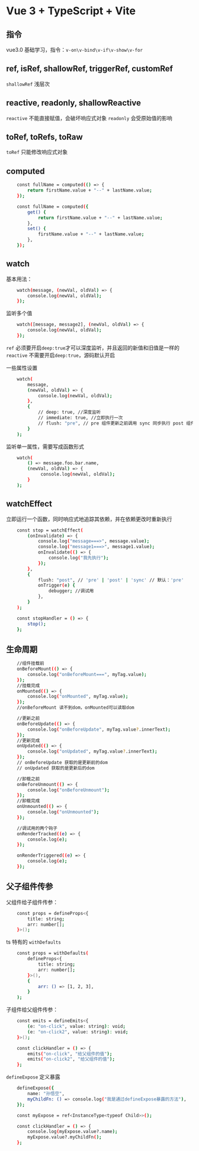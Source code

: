 # Vue 3 + TypeScript + Vite

## 指令

vue3.0 基础学习，指令：`v-on\v-bind\v-if\v-show\v-for`

## ref, isRef, shallowRef, triggerRef, customRef

`shallowRef` 浅层次

## reactive, readonly, shallowReactive

`reactive` 不能直接赋值，会破坏响应式对象
`readonly` 会受原始值的影响

## toRef, toRefs, toRaw

`toRef` 只能修改响应式对象

## computed

```bash
    const fullName = computed(() => {
        return firstName.value + "--" + lastName.value;
    });
```

```bash
    const fullName = computed({
        get() {
            return firstName.value + "--" + lastName.value;
        },
        set() {
            firstName.value + "--" + lastName.value;
        },
    });
```

## watch

基本用法：

```bash
    watch(message, (newVal, oldVal) => {
        console.log(newVal, oldVal);
    });
```

监听多个值

```bash
    watch([message, message2], (newVal, oldVal) => {
        console.log(newVal, oldVal);
    });
```

`ref` 必须要开启`deep:true`才可以深度监听，并且返回的新值和旧值是一样的
`reactive` 不需要开启`deep:true`，源码默认开启

一些属性设置

```bash
    watch(
        message,
        (newVal, oldVal) => {
            console.log(newVal, oldVal);
        },
        {
            // deep: true, //深度监听
            // immediate: true, //立即执行一次
            // flush: "pre", // pre 组件更新之前调用 sync 同步执行 post 组件更新之后执行
        }
    );
```

监听单一属性，需要写成函数形式

```bash
    watch(
        () => message.foo.bar.name,
        (newVal, oldVal) => {
             console.log(newVal, oldVal);
        }
    );
```

## watchEffect

立即运行一个函数，同时响应式地追踪其依赖，并在依赖更改时重新执行

```bash
    const stop = watchEffect(
        (onInvalidate) => {
            console.log("message===>", message.value);
            console.log("message1===>", message1.value);
            onInvalidate(() => {
                console.log("我先执行");
            });
        },
        {
            flush: "post", // 'pre' | 'post' | 'sync' // 默认：'pre'
            onTrigger(e) {
                debugger; //调试用
            },
        }
    );

    const stopHandler = () => {
        stop();
    };
```

## 生命周期

```bash
    //组件挂载前
    onBeforeMount(() => {
        console.log("onBeforeMount===", myTag.value);
    });
    //挂载完成
    onMounted(() => {
        console.log("onMounted", myTag.value);
    });
    //onBeforeMount 读不到dom，onMounted可以读取dom

    //更新之前
    onBeforeUpdate(() => {
        console.log("onBeforeUpdate", myTag.value?.innerText);
    });
    //更新完成
    onUpdated(() => {
        console.log("onUpdated", myTag.value?.innerText);
    });
    // onBeforeUpdate 获取的是更新前的dom
    // onUpdated 获取的是更新后的dom

    //卸载之前
    onBeforeUnmount(() => {
        console.log("onBeforeUnmount");
    });
    //卸载完成
    onUnmounted(() => {
        console.log("onUnmounted");
    });

    //调试用的两个钩子
    onRenderTracked((e) => {
        console.log(e);
    });

    onRenderTriggered((e) => {
        console.log(e);
    });
```

## 父子组件传参

父组件给子组件传参：

```bash
    const props = defineProps<{
        title: string;
        arr: number[];
    }>();
```

ts 特有的 `withDefaults`

```bash
    const props = withDefaults(
        defineProps<{
            title: string;
            arr: number[];
        }>(),
        {
            arr: () => [1, 2, 3],
        }
    );
```

子组件给父组件传参：

```bash
    const emits = defineEmits<{
        (e: "on-click", value: string): void;
        (e: "on-click2", value: string): void;
    }>();

    const clickHandler = () => {
        emits("on-click", "给父组件的值");
        emits("on-click2", "给父组件的值");
    };
```

`defineExpose` 定义暴露

```bash
    defineExpose({
        name: "孙悟空",
        myChildFn: () => console.log("我是通过defineExpose暴露的方法"),
    });
```

```bash
    const myExpose = ref<InstanceType<typeof Child>>();

    const clickHandler = () => {
        console.log(myExpose.value?.name);
        myExpose.value?.myChildFn();
    };
```
